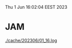 Thu  1 Jun 16:02:04 EEST 2023
# JAM
<a href='./cache/202306/01_16.log'>./cache/202306/01_16.log</a>
